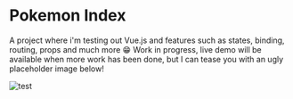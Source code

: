 # Pokemon Index
A project where i'm testing out Vue.js and features such as states, binding, routing, props and much more 😁
Work in progress, live demo will be available when more work has been done, but I can tease you with an ugly placeholder image below!

![test](https://github.com/existenztim/Vue-Pokedex/assets/100682425/156aca36-d054-498f-a573-3f0630f58123)
